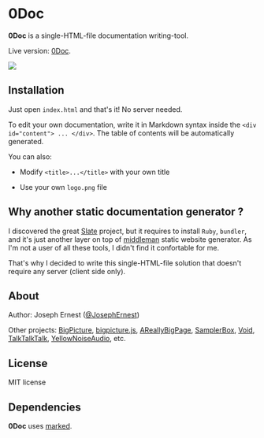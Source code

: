 0Doc
=======

**0Doc** is a single-HTML-file documentation writing-tool.

Live version: [0Doc](https://josephernest.github.io/0Doc/).

[![](http://gget.it/rwx9ovzb/screenshot_500px.jpg)](https://josephernest.github.io/0Doc/)


Installation
----
Just open `index.html` and that's it! No server needed.

To edit your own documentation, write it in Markdown syntax inside the `<div id="content"> ... </div>`. 
The table of contents will be automatically generated.

You can also:

* Modify `<title>...</title>` with your own title

* Use your own `logo.png` file


Why another static documentation generator ?
----

I discovered the great [Slate](https://github.com/lord/slate) project, but it requires to install `Ruby`, `bundler`, and it's just another layer on top of [middleman](https://middlemanapp.com/) static website generator. As I'm not a user of all these tools, I didn't find it confortable for me.

That's why I decided to write this single-HTML-file solution that doesn't require any server (client side only).

About
----
Author: Joseph Ernest ([@JosephErnest](https://twitter.com/JosephErnest))

Other projects: [BigPicture](http://bigpicture.bi), [bigpicture.js](https://github.com/josephernest/bigpicture.js), [AReallyBigPage](https://github.com/josephernest/AReallyBigPage), [SamplerBox](http://www.samplerbox.org), [Void](http://www.thisisvoid.org), [TalkTalkTalk](https://github.com/josephernest/TalkTalkTalk), [YellowNoiseAudio](http://www.yellownoiseaudio.com), etc.

License
----
MIT license

Dependencies
---
**0Doc** uses [marked](https://github.com/chjj/marked).